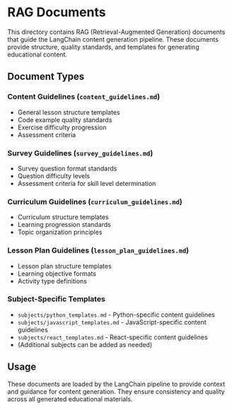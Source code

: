 # RAG Documents

This directory contains RAG (Retrieval-Augmented Generation) documents that guide the LangChain content generation pipeline. These documents provide structure, quality standards, and templates for generating educational content.

## Document Types

### Content Guidelines (`content_guidelines.md`)
- General lesson structure templates
- Code example quality standards
- Exercise difficulty progression
- Assessment criteria

### Survey Guidelines (`survey_guidelines.md`)
- Survey question format standards
- Question difficulty levels
- Assessment criteria for skill level determination

### Curriculum Guidelines (`curriculum_guidelines.md`)
- Curriculum structure templates
- Learning progression standards
- Topic organization principles

### Lesson Plan Guidelines (`lesson_plan_guidelines.md`)
- Lesson plan structure templates
- Learning objective formats
- Activity type definitions

### Subject-Specific Templates
- `subjects/python_templates.md` - Python-specific content guidelines
- `subjects/javascript_templates.md` - JavaScript-specific content guidelines
- `subjects/react_templates.md` - React-specific content guidelines
- (Additional subjects can be added as needed)

## Usage

These documents are loaded by the LangChain pipeline to provide context and guidance for content generation. They ensure consistency and quality across all generated educational materials.